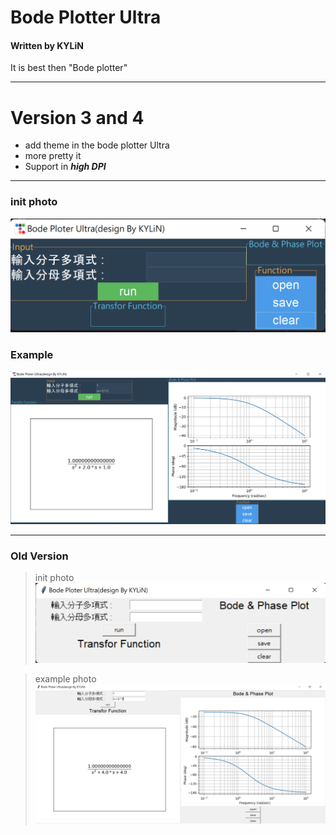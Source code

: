 # Bode Plotter Ultra
#### Written by KYLiN 
It is best then "Bode plotter" 

---  
# Version 3 and 4 
- add theme in the bode plotter Ultra 
- more pretty it
- Support in ***high DPI***
--- 
### init photo
![](readme_photo/init_v4.png)


### Example
![](readme_photo/example_V4.png)

---
### Old Version
> init photo 
![](readme_photo/init.png)

> example photo
![](readme_photo/examplr.png)




